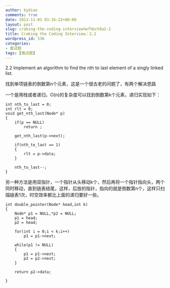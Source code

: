 ```yaml
---
author: bydiao
comments: true
date: 2013-11-01 03:16:22+00:00
layout: post
slug: craking-the-coding-interview%ef%bc%9a2-2
title: Craking the Coding Interview：2.2
wordpress_id: 536
categories:
- 面试题
tags: [面试题] 
---
```


2.2
Implement an algorithm to find the nth to last element of a singly linked list.

找到单项链表的倒数第n个元素，这是一个很古老的问题了，有两个解决思路

一个是用栈或者递归，O(n)的复杂度可以找到倒数第k个元素，递归实现如下：


	int nth_to_last = 0;
	int rlt = 0;
	void get_nth_last(Node* p)
	{
		if(p == NULL)
			return ;
	
		get_nth_last(p->next);
	
		if(nth_to_last == 1)
		{
			rlt = p->data;
		}
	
		nth_to_last--;
	}

另一种方法是用双指针，一个指针从头移动k个，然后再将一个指针指向头，两个同时移动，直到链表结尾，这样，后放的指针，指向的就是倒数第n个，这样只扫描链表1次，时空效率都比上面的递归要好一些。


	int double_pointer(Node* head,int k)
	{
		Node* p1 = NULL,*p2 = NULL;
		p1 = head;
		p2 = head;
	
		for(int i = 0;i < k;i++)
			p1 = p1->next;
	
		while(p1 != NULL)
		{
			p1 = p1->next;
			p2 = p2->next;
		}
	
		return p2->data;
	
	}
